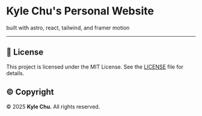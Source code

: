 # Kyle Chu's Personal Website

built with astro, react, tailwind, and framer motion

---

## 📝 License

This project is licensed under the MIT License. See the [LICENSE](LICENSE) file for details.

## ©️ Copyright

© 2025 **Kyle Chu.** All rights reserved.

